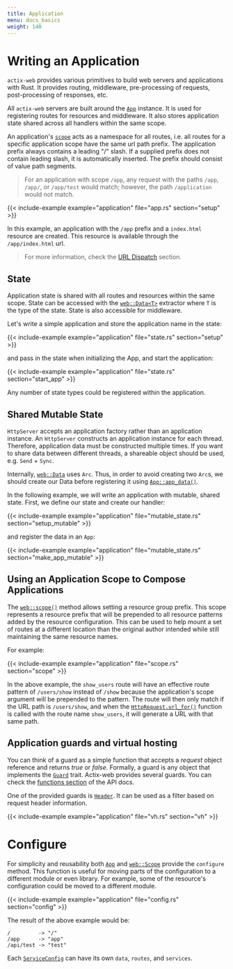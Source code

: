 ```yaml
---
title: Application
menu: docs_basics
weight: 140
---
```


# Writing an Application

`actix-web` provides various primitives to build web servers and applications with Rust. It provides
routing, middleware, pre-processing of requests, post-processing of responses, etc.

All `actix-web` servers are built around the [`App`][app] instance. It is used for registering
routes for resources and middleware. It also stores application state shared across all handlers
within the same scope.

An application's [`scope`][scope] acts as a namespace for all routes, i.e. all routes for a specific
application scope have the same url path prefix. The application prefix always contains a leading
"/" slash. If a supplied prefix does not contain leading slash, it is automatically inserted. The
prefix should consist of value path segments.

> For an application with scope `/app`, any request with the paths `/app`, `/app/`, or `/app/test`
> would match; however, the path `/application` would not match.

{{< include-example example="application" file="app.rs" section="setup" >}}

In this example, an application with the `/app` prefix and a `index.html` resource are created. This
resource is available through the `/app/index.html` url.

> For more information, check the [URL Dispatch][usingappprefix] section.

## State

Application state is shared with all routes and resources within the same scope. State can be
accessed with the [`web::Data<T>`][data] extractor where `T` is the type of the state. State is also
accessible for middleware.

Let's write a simple application and store the application name in the state:

{{< include-example example="application" file="state.rs" section="setup" >}}

and pass in the state when initializing the App, and start the application:

{{< include-example example="application" file="state.rs" section="start_app" >}}

Any number of state types could be registered within the application.

## Shared Mutable State

`HttpServer` accepts an application factory rather than an application instance. An `HttpServer`
constructs an application instance for each thread. Therefore, application data must be constructed
multiple times. If you want to share data between different threads, a shareable object should be
used, e.g. `Send` + `Sync`.

Internally, [`web::Data`][data] uses `Arc`. Thus, in order to avoid creating two `Arc`s, we should
create our Data before registering it using [`App::app_data()`][appdata].

In the following example, we will write an application with mutable, shared state. First, we define
our state and create our handler:

{{< include-example example="application" file="mutable_state.rs" section="setup_mutable" >}}

and register the data in an `App`:

{{< include-example example="application" file="mutable_state.rs" section="make_app_mutable" >}}

## Using an Application Scope to Compose Applications

The [`web::scope()`][webscope] method allows setting a resource group prefix. This scope represents
a resource prefix that will be prepended to all resource patterns added by the resource
configuration. This can be used to help mount a set of routes at a different location than the
original author intended while still maintaining the same resource names.

For example:

{{< include-example example="application" file="scope.rs" section="scope" >}}

In the above example, the `show_users` route will have an effective route pattern of `/users/show`
instead of `/show` because the application's scope argument will be prepended to the pattern. The
route will then only match if the URL path is `/users/show`, and when the
[`HttpRequest.url_for()`][urlfor] function is called with the route name `show_users`, it will
generate a URL with that same path.

## Application guards and virtual hosting

You can think of a guard as a simple function that accepts a _request_ object reference and returns
_true_ or _false_. Formally, a guard is any object that implements the [`Guard`][guardtrait] trait.
Actix-web provides several guards. You can check the [functions section][guardfuncs] of the API
docs.

One of the provided guards is [`Header`][guardheader]. It can be used as a filter based on request
header information.

{{< include-example example="application" file="vh.rs" section="vh" >}}

# Configure

For simplicity and reusability both [`App`][appconfig] and [`web::Scope`][webscopeconfig] provide
the `configure` method. This function is useful for moving parts of the configuration to a different
module or even library. For example, some of the resource's configuration could be moved to a
different module.

{{< include-example example="application" file="config.rs" section="config" >}}

The result of the above example would be:

```
/         -> "/"
/app      -> "app"
/api/test -> "test"
```

Each [`ServiceConfig`][serviceconfig] can have its own `data`, `routes`, and `services`.

<!-- LINKS -->

[usingappprefix]: /docs/url-dispatch/index.html#using-an-application-prefix-to-compose-applications
[stateexample]: https://github.com/actix/examples/blob/master/basics/state/src/main.rs
[guardtrait]: https://docs.rs/actix-web/3/actix_web/guard/trait.Guard.html
[guardfuncs]: https://docs.rs/actix-web/3/actix_web/guard/index.html#functions
[guardheader]: https://docs.rs/actix-web/3/actix_web/guard/fn.Header.html
[data]: https://docs.rs/actix-web/3/actix_web/web/struct.Data.html
[app]: https://docs.rs/actix-web/3/actix_web/struct.App.html
[appconfig]: https://docs.rs/actix-web/3/actix_web/struct.App.html#method.configure
[appdata]: https://docs.rs/actix-web/3/actix_web/struct.App.html#method.app_data
[scope]: https://docs.rs/actix-web/3/actix_web/struct.Scope.html
[webscopeconfig]: https://docs.rs/actix-web/3/actix_web/struct.Scope.html#method.configure
[webscope]: https://docs.rs/actix-web/3/actix_web/web/fn.scope.html
[urlfor]: https://docs.rs/actix-web/3/actix_web/struct.HttpRequest.html#method.url_for
[serviceconfig]: https://docs.rs/actix-web/3/actix_web/web/struct.ServiceConfig.html
